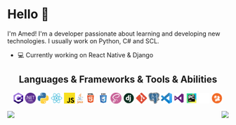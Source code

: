 <h1>Hello 👋</h1>

I'm Amed! I'm a developer passionate about learning and developing new technologies. I usually work on Python, C# and SCL.
- 💻 Currently working on React Native & Django
<p>

<h2 align="center">Languages & Frameworks & Tools & Abilities</h2>
<p align="center">
  <code><img title="C#" height="25" src="images/csharpLogo.png"></code>
  <code><img title=".NET Core" height="25" src="images/dotnetCoreLogo.png"></code>
  <code><img title="Python" height="25" src="images/pythonLogo.png"></code>
  <code><img title="React" height="25" src="images/reactLogo.png"></code>
  <code><img title="Javascript" height="25" src="images/javascriptLogo.png"></code>
  <code><img title="Java" height="25" src="images/javaLogo.png"></code>  
  <code><img title="HTML5" height="25" src="images/html5Logo.png"></code>
  <code><img title="CSS3" height="25" src="images/css3Logo.png"></code>
  <code><img title="SASS" height="25" src="images/sassLogo.png"></code>
  <code><img title="Django" height="25" src="images/djangoLogo.png"></code>
  <code><img title="Git" height="25" src="images/gitLogo.png"></code>
  <code><img title="PostgreSQL" height="25" src="images/postgreLogo.png"></code>
  <code><img title="Visual Studio Code" height="25" src="images/vsCodeLogo.png"></code>
  <code><img title="Microsoft Visual Studio" height="25" src="images/vsLogo.png"></code>
  <code><img title="PyCharm" height="25" src="images/pyCharmLogo.png"></code>
  <code><img title="Gamemaker Studio" height="25" src="images/gmsLogo.png"></code>
  <code><img title="Problem Solving" height="25" src="images/problemSolvingLogo.png"></code>
</p>

<p>
  <a href="https://github.com/anuraghazra/github-readme-stats" title="Go to Source">
    <img align="left" src="https://github-readme-stats.vercel.app/api?username=ozamed&show_icons=true&count_private=true&hide_border=true&theme=gotham">
    <img align="right" src="https://github-readme-stats.vercel.app/api/top-langs/?username=ozamed&show_icons=true&hide_border=true&theme=tokyonight" />
  </a>
</p>
